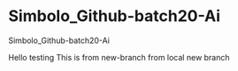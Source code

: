 # Simbolo_Github-batch20-Ai
Simbolo_Github-batch20-Ai


Hello testing
This is from new-branch from local new branch